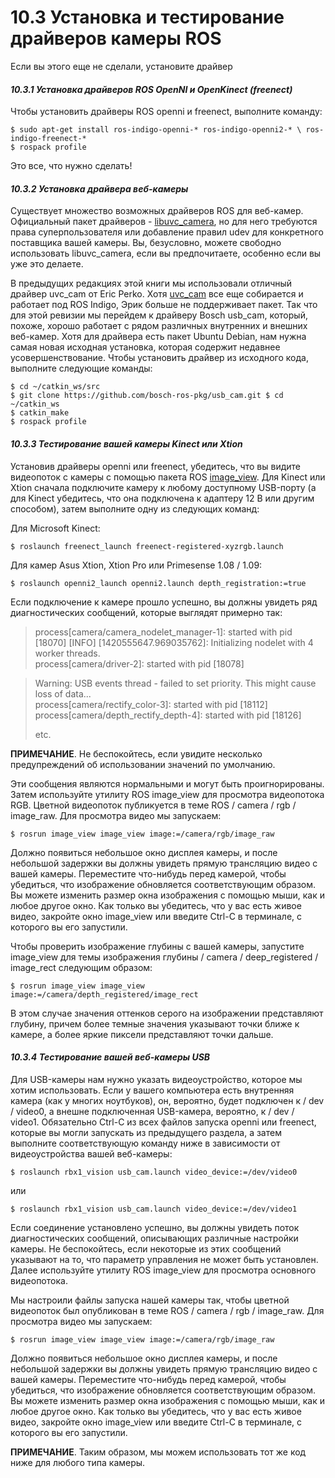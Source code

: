 # 10.3 Установка и тестирование драйверов камеры ROS

Если вы этого еще не сделали, установите драйвер

#### _10.3.1 Установка драйверов ROS OpenNI и OpenKinect \(freenect\)_

Чтобы установить драйверы ROS openni и freenect, выполните команду:

```text
$ sudo apt-get install ros-indigo-openni-* ros-indigo-openni2-* \ ros-indigo-freenect-*
$ rospack profile
```

Это все, что нужно сделать!

#### _10.3.2 Установка драйвера веб-камеры_

Существует множество возможных драйверов ROS для веб-камер. Официальный пакет драйверов - [libuvc\_camera](http://wiki.ros.org/libuvc_camera), но для него требуются права суперпользователя или добавление правил udev для конкретного поставщика вашей камеры. Вы, безусловно, можете свободно использовать libuvc\_camera, если вы предпочитаете, особенно если вы уже это делаете.

В предыдущих редакциях этой книги мы использовали отличный драйвер uvc\_cam от Eric Perko. Хотя [uvc\_cam](http://wiki.ros.org/usb_cam) все еще собирается и работает под ROS Indigo, Эрик больше не поддерживает пакет. Так что для этой ревизии мы перейдем к драйверу Bosch usb\_cam, который, похоже, хорошо работает с рядом различных внутренних и внешних веб-камер. Хотя для драйвера есть пакет Ubuntu Debian, нам нужна самая новая исходная установка, которая содержит недавнее усовершенствование. Чтобы установить драйвер из исходного кода, выполните следующие команды:

```text
$ cd ~/catkin_ws/src
$ git clone https://github.com/bosch-ros-pkg/usb_cam.git $ cd ~/catkin_ws
$ catkin_make
$ rospack profile
```

#### _10.3.3 Тестирование вашей камеры Kinect или Xtion_

Установив драйверы openni или freenect, убедитесь, что вы видите видеопоток с камеры с помощью пакета ROS [image\_view](http://wiki.ros.org/image_view). Для Kinect или Xtion сначала подключите камеру к любому доступному USB-порту \(а для Kinect убедитесь, что она подключена к адаптеру 12 В или другим способом\), затем выполните одну из следующих команд:

Для Microsoft Kinect:

```text
$ roslaunch freenect_launch freenect-registered-xyzrgb.launch
```

Для камер Asus Xtion, Xtion Pro или Primesense 1.08 / 1.09:

```text
$ roslaunch openni2_launch openni2.launch depth_registration:=true
```

Если подключение к камере прошло успешно, вы должны увидеть ряд диагностических сообщений, которые выглядят примерно так:

> process\[camera/camera\_nodelet\_manager-1\]: started with pid \[18070\] \[INFO\] \[1420555647.969035762\]: Initializing nodelet with 4 worker threads.  
>  process\[camera/driver-2\]: started with pid \[18078\]

> Warning: USB events thread - failed to set priority. This might cause loss of data...  
>  process\[camera/rectify\_color-3\]: started with pid \[18112\] process\[camera/depth\_rectify\_depth-4\]: started with pid \[18126\]
>
> etc.

**ПРИМЕЧАНИЕ**. Не беспокойтесь, если увидите несколько предупреждений об использовании значений по умолчанию.

Эти сообщения являются нормальными и могут быть проигнорированы. Затем используйте утилиту ROS image\_view для просмотра видеопотока RGB. Цветной видеопоток публикуется в теме ROS / camera / rgb / image\_raw. Для просмотра видео мы запускаем:

```text
$ rosrun image_view image_view image:=/camera/rgb/image_raw
```

Должно появиться небольшое окно дисплея камеры, и после небольшой задержки вы должны увидеть прямую трансляцию видео с вашей камеры. Переместите что-нибудь перед камерой, чтобы убедиться, что изображение обновляется соответствующим образом. Вы можете изменить размер окна изображения с помощью мыши, как и любое другое окно. Как только вы убедитесь, что у вас есть живое видео, закройте окно image\_view или введите Ctrl-C в терминале, с которого вы его запустили.

Чтобы проверить изображение глубины с вашей камеры, запустите image\_view для темы изображения глубины / camera / deep\_registered / image\_rect следующим образом:

```text
$ rosrun image_view image_view image:=/camera/depth_registered/image_rect
```

В этом случае значения оттенков серого на изображении представляют глубину, причем более темные значения указывают точки ближе к камере, а более яркие пиксели представляют точки дальше.

#### _10.3.4 Тестирование вашей веб-камеры USB_

Для USB-камеры нам нужно указать видеоустройство, которое мы хотим использовать. Если у вашего компьютера есть внутренняя камера \(как у многих ноутбуков\), он, вероятно, будет подключен к / dev / video0, а внешне подключенная USB-камера, вероятно, к / dev / video1. Обязательно Ctrl-C из всех файлов запуска openni или freenect, которые вы могли запускать из предыдущего раздела, а затем выполните соответствующую команду ниже в зависимости от видеоустройства вашей веб-камеры:

```text
$ roslaunch rbx1_vision usb_cam.launch video_device:=/dev/video0
```

или

```text
$ roslaunch rbx1_vision usb_cam.launch video_device:=/dev/video1
```

Если соединение установлено успешно, вы должны увидеть поток диагностических сообщений, описывающих различные настройки камеры. Не беспокойтесь, если некоторые из этих сообщений указывают на то, что параметр управления не может быть установлен. Далее используйте утилиту ROS image\_view для просмотра основного видеопотока.

Мы настроили файлы запуска нашей камеры так, чтобы цветной видеопоток был опубликован в теме ROS / camera / rgb / image\_raw. Для просмотра видео мы запускаем:

```text
$ rosrun image_view image_view image:=/camera/rgb/image_raw
```

Должно появиться небольшое окно дисплея камеры, и после небольшой задержки вы должны увидеть прямую трансляцию видео с вашей камеры. Переместите что-нибудь перед камерой, чтобы убедиться, что изображение обновляется соответствующим образом. Вы можете изменить размер окна изображения с помощью мыши, как и любое другое окно. Как только вы убедитесь, что у вас есть живое видео, закройте окно image\_view или введите Ctrl-C в терминале, с которого вы его запустили.

**ПРИМЕЧАНИЕ**. Таким образом, мы можем использовать тот же код ниже для любого типа камеры.

